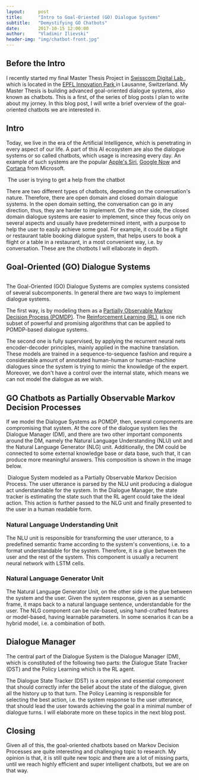 ```yaml
---
layout:     post
title:      "Intro to Goal-Oriented (GO) Dialogue Systems"
subtitle:   "Demystifying GO Chatbots"
date:       2017-10-15 12:00:00
author:     "Vladimir Ilievski"
header-img: "img/chatbot-front.jpg"
---
```


<h2> Before the Intro </h2>

<p>I recently started my final Master Thesis Project in <a href="https://www.swisscom.ch/en/business/enterprise/news/digital-lab.html" target="_blank"> Swisscom Digital Lab </a>, which is located in the <a href="https://epfl-innovationpark.ch" target="_blank"> EPFL Innovation Park </a> in Lausanne, Switzerland. My Master Thesis is building advanced goal-oriented dialogue systems, also known as chatbots. This is a first, of the series of blog posts I plan to write about my jorney. In this blog post, I will write a brief overview of the goal-oriented chatbots we are interested in.</p>


<h2> Intro </h2>


<p>Today, we live in the era of the Artificial Intelligence, which is penetrating in every aspect of our life. A part of this AI ecosystem are also the dialogue systems or so called chatbots, which usage is increasing every day. An example of such systems are the popular <a href="https://www.apple.com/ios/siri/" target="_blank">Apple's Siri</a>, <a href="https://en.wikipedia.org/wiki/Google_Now" target="_blank">Google Now</a> and <a href="https://www.microsoft.com/en-us/windows/cortana" target="_blank">Cortana</a> from Microsoft. </p>


<img src="{{ site.baseurl }}/img/what-are-chatbots.jpg" alt="">
<span class="caption text-muted">The user is trying to get a help from the chatbot</span>


<p>There are two different types of chatbots, depending on the conversation's nature. Therefore, there are open domain and closed domain dialogue systems. In the open domain setting, the conversation can go in any direction, thus, they are harder to implement. On the other side, the closed domain dialogue systems are easier to implement, since they focus only on several aspects and usually have predetermined intent, with a purpose to help the user to easily achieve some goal. For example, it could be a flight or restaurant table booking dialogue system, that helps users to book a flight or a table in a restaurant, in a most convenient way, i.e. by conversation. These are the chotbots I will ellaborate in depth.</p>


<h2> Goal-Oriented (GO) Dialogue Systems </h2>

<img src="{{ site.baseurl }}/img/goal-achieving.png" alt="" align="middle">
<span class="caption text-muted"></span>


<p>The Goal-Oriented (GO) Dialogue Systems are complex systems consisted of several subcomponents. In general there are two ways to implement dialogue systems.</p>

<p>The first way, is by modeling them as a <a href="https://en.wikipedia.org/wiki/Partially_observable_Markov_decision_process" target="_blank">Partially Observable Markov Decision Process (POMDP)</a>. The <a href="https://en.wikipedia.org/wiki/Reinforcement_learning" target="_blank">Reinforcement Learning (RL)</a>, is one rich subset of powerful and promising algorithms that can be applied to POMDP-based dialogue systems.</p>

<p>The second one is fully supervised, by applying the recurrent neural nets encoder-decoder principles, mainly applied in the machine translation. These models are trained in a sequence-to-sequence fashion and require a considerable amount of annotated human-human or human-machine dialogues since the system is trying to mimic the knowledge of the expert. Moreover, we don't have a control over the internal state, which means we can not model the dialogue as we wish.</p>


<h2> GO Chatbots as Partially Observable Markov Decision Processes </h2>

<p>If we model the Dialogue Systems as POMDP, then, several components are compromising that system. At the core of the dialogue system lies the Dialogue Manager (DM), and there are two other important components around the DM, namely the Natural Language Understanding (NLU) unit and the Natural Language Generator (NLG) unit. Additionally, the DM could be connected to some external knowledge base or data base, such that, it can produce more meaningful answers. This composition is shown in the image below. </p>


<img src="{{ site.baseurl }}/img/Dialogue_System.png" alt="">
<span class="caption text-muted">Dialogue System modeled as a Partially Observable Markov Decision Process. The user utterance is parsed by the NLU unit producing a dialogue act understandable for the system. In the Dialogue Manager, the state tracker is estimating the state such that the RL agent could take the ideal action. This action is further passed to the NLG unit and finally presented to the user in a human readable form.</span>


<h3> Natural Language Understanding Unit </h3>

<p>The NLU unit is responsible for transforming the user utterance, to a predefined semantic frame according to the system's conventions, i.e. to a format understandable for the system. Therefore, it is a glue between the user and the rest of the system. This component is usually a recurrent neural network with LSTM cells.
</p>

<h3> Natural Language Generator Unit </h3>

<p>The Natural Language Generator Unit, on the other side is the glue between the system and the user. Given the system response, given as a semantic frame, it maps back to a natural language sentence, understandable for the user. The NLG component can be rule-based, using hand-crafted features or model-based, having learnable parameters. In some scenarios it can be a hybrid model, i.e. a combination of both. </p>


<h2> Dialogue Manager </h2>

<p>The central part of the Dialogue System is the Dialogue Manager (DM), which is constituted of the following two parts: the Dialogue State Tracker (DST) and the Policy Learning which is the RL agent.</p>

<p>The Dialogue State Tracker (DST) is a complex and essential component that should correctly infer the belief about the state of the dialogue, given all the history up to that turn. The Policy Learning is responsible for selecting the best action, i.e. the system response to the user utterance, that should lead the user towards achieving the goal in a minimal number of dialogue turns. I will elaborate more on these topics in the next blog post.</p>


<h2> Closing </h2>

<p>Given all of this, the goal-oriented chatbots based on Markov Decision Processes are quite interesting and challenging topic to research. My opinion is that, it is still quite new topic and there are a lot of missing parts, until we reach highly efficient and super intelligent chatbots, but we are on that way.</p>


